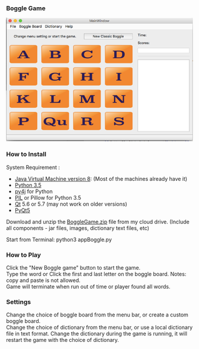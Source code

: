 ### Boggle Game
![Boggle Game - start up screen](../screenshots/gui1.png)  

### How to Install
System Requirement :  
* [Java Virtual Machine version 8]: (Most of the machines already have it)  
* [Python 3.5]
* [py4j] for Python
* [PIL] or Pillow for Python 3.5
* [Qt] 5.6 or 5.7 (may not work on older versions)
* [PyQt5]

Download and unzip the [BoggleGame.zip] file from my cloud drive.  (Include all components - jar files, images, dictionary text files, etc)   

Start from Terminal: python3 appBoggle.py

### How to Play  
Click the "New Boggle game" button to start the game.  
Type the word or Click the first and last letter on the boggle board.  Notes: copy and paste is not allowed.  
Game will terminate when run out of time or player found all words.

### Settings
Change the choice of boggle board from the menu bar, or create a custom boggle board.  
Change the choice of dictionary from the menu bar, or use a local dictionary file in text format.  Change the dictionary during the game is running, it will restart the game with the choice of dictionary.

[Java Virtual Machine version 8]: http://www.oracle.com/technetwork/java/javase/downloads/jre8-downloads-2133155.html
[Python 3.5]: https://www.python.org/downloads/
[py4j]: https://www.py4j.org/install.html
[PIL]: https://wp.stolaf.edu/it/installing-pil-pillow-cimage-on-windows-and-mac/
[Qt]: https://www.qt.io
[PyQt5]: http://pyqt.sourceforge.net/Docs/PyQt5/installation.html
[BoggleGame.zip]: https://my.pcloud.com/publink/show?code=XZrwwNZTobXYEUyt6Sh5lwOA0MRLjDNV0kV
